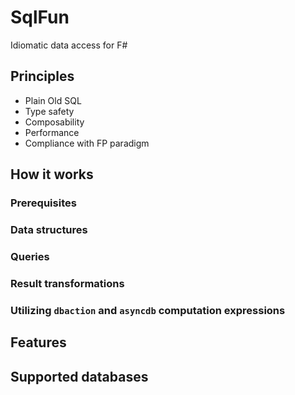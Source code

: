 # SqlFun
Idiomatic data access for F#

## Principles

* Plain Old SQL
* Type safety
* Composability
* Performance
* Compliance with FP paradigm

## How it works
### Prerequisites
### Data structures
### Queries
### Result transformations
### Utilizing `dbaction` and `asyncdb` computation expressions

## Features
## Supported databases
